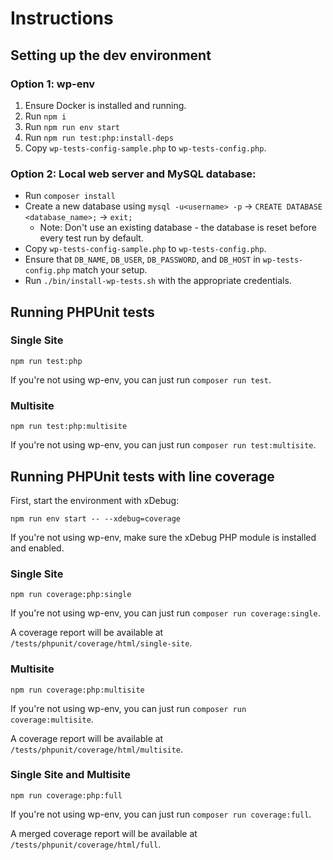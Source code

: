 # Instructions

## Setting up the dev environment

### Option 1: wp-env
1. Ensure Docker is installed and running.
2. Run `npm i`
3. Run `npm run env start`
4. Run `npm run test:php:install-deps`
5. Copy `wp-tests-config-sample.php` to `wp-tests-config.php`.

### Option 2: Local web server and MySQL database:
- Run `composer install`
- Create a new database using `mysql -u<username> -p` -> `CREATE DATABASE <database_name>;` -> `exit;`
  - Note: Don't use an existing database - the database is reset before every test run by default.
- Copy `wp-tests-config-sample.php` to `wp-tests-config.php`.
- Ensure that `DB_NAME`, `DB_USER`, `DB_PASSWORD`, and `DB_HOST` in `wp-tests-config.php` match your setup.
- Run `./bin/install-wp-tests.sh` with the appropriate credentials.

## Running PHPUnit tests

### Single Site
```
npm run test:php
```
If you're not using wp-env, you can just run `composer run test`.

### Multisite
```
npm run test:php:multisite
```
If you're not using wp-env, you can just run `composer run test:multisite`.

## Running PHPUnit tests with line coverage

First, start the environment with xDebug:
```
npm run env start -- --xdebug=coverage
```
If you're not using wp-env, make sure the xDebug PHP module is installed and enabled.

### Single Site
```
npm run coverage:php:single
```
If you're not using wp-env, you can just run `composer run coverage:single`.

A coverage report will be available at `/tests/phpunit/coverage/html/single-site`.

### Multisite
```
npm run coverage:php:multisite
```
If you're not using wp-env, you can just run `composer run coverage:multisite`.

A coverage report will be available at `/tests/phpunit/coverage/html/multisite`.

### Single Site and Multisite
```
npm run coverage:php:full
```
If you're not using wp-env, you can just run `composer run coverage:full`.

A merged coverage report will be available at `/tests/phpunit/coverage/html/full`.
